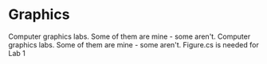 # Graphics
Computer graphics labs. Some of them are mine - some aren't.
Computer graphics labs. Some of them are mine - some aren't.
Figure.cs is needed for Lab 1
